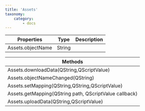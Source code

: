 ```yaml
---
title: 'Assets'
taxonomy:
    category:
        - docs
---
```




| Properties        | Type   | Description |
| ----------------- | ------ | ----------- |
| Assets.objectName | String |             |


| Methods                                  |
| ---------------------------------------- |
| Assets.downloadData(QString,QScriptValue) |
| Assets.objectNameChanged(QString)        |
| Assets.setMapping(QString,QString,QScriptValue) |
| Assets.getMapping(QString path, QScriptValue callback) |
| Assets.uploadData(QString,QScriptValue)  |






